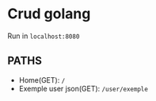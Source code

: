 # Crud golang

Run in `localhost:8080`

## PATHS

* Home(GET): `/`
* Exemple user json(GET): `/user/exemple`